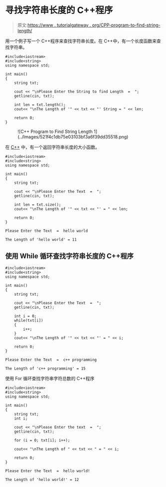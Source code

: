 # 寻找字符串长度的 C++程序

> 原文:[https://www . tutorialgateway . org/CPP-program-to-find-string-length/](https://www.tutorialgateway.org/cpp-program-to-find-string-length/)

用一个例子写一个 C++程序来查找字符串长度。在 C++中，有一个长度函数来查找字符串。

```
#include<iostream>
#include<string>
using namespace std;

int main()
{
	string txt;

	cout << "\nPlease Enter the String to find Length  =  ";
	getline(cin, txt);

	int len = txt.length();
	cout<< "\nThe Length of '" << txt << "' String = " << len;

 	return 0;
}
```

<figure class="wp-block-image size-large">![C++ Program to Find String Length 1](../Images/521f4c1db75e03103bf3a6f39dd35518.png)</figure>

在 [C++](https://www.tutorialgateway.org/cpp-programs/) 中，有一个返回字符串长度的大小函数。

```
#include<iostream>
#include<string>
using namespace std;

int main()
{
	string txt;

	cout << "\nPlease Enter the Text  =  ";
	getline(cin, txt);

	int len = txt.size();
	cout<< "\nThe Length of '" << txt << "' = " << len;

 	return 0;
}
```

```
Please Enter the Text  =  hello world

The Length of 'hello world' = 11
```

## 使用 While 循环查找字符串长度的 C++程序

```
#include<iostream>
#include<string>
using namespace std;

int main()
{
	string txt;

	cout << "\nPlease Enter the Text  =  ";
	getline(cin, txt);

	int i = 0;
	while(txt[i])
	{
		i++;
	}
	cout<< "\nThe Length of '" << txt << "' = " << i;

 	return 0;
}
```

```
Please Enter the Text  =  c++ programming

The Length of 'c++ programming' = 15
```

使用 For 循环查找字符串字符总数的 C++程序

```
#include<iostream>
#include<string>
using namespace std;

int main()
{
	string txt;
	int i;

	cout << "\nPlease Enter the text  =  ";
	getline(cin, txt);

	for (i = 0; txt[i]; i++);

	cout<< "\nThe Length of " << txt << " = " << i;

 	return 0;
}
```

```
Please Enter the Text  =  hello world!

The Length of 'hello world!' = 12
```
